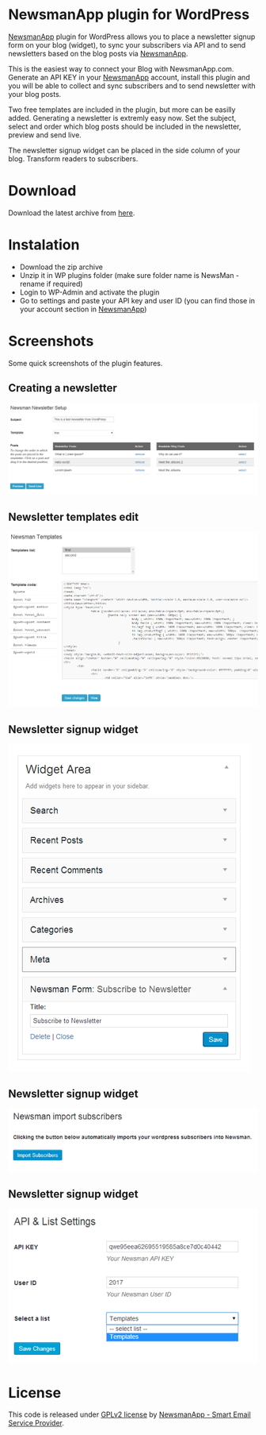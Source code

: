 # NewsmanApp plugin for WordPress
[NewsmanApp](https://www.newsmanapp.com) plugin for WordPress allows you to place a newsletter signup form on your blog (widget), to sync your subscribers via API and to send newsletters based on the blog posts via [NewsmanApp](https://www.newsmanapp.com).

This is the easiest way to connect your Blog with NewsmanApp.com. Generate an API KEY in your [NewsmanApp](https://www.newsmanapp.com) account, install this plugin and you will be able to collect and sync subscribers and to send newsletter with your blog posts. 

Two free templates are included in the plugin, but more can be easilly added. Generating a newsletter is extremly easy now. Set the subject, select and order which blog posts should be included in the newsletter, preview and send live.

The newsletter signup widget can be placed in the side column of your blog. Transform readers to subscribers.

# Download

Download the latest archive from [here](https://github.com/Newsman/WP-Plugin-NewsmanApp/archive/master.zip).

# Instalation

* Download the zip archive
* Unzip it in WP plugins folder (make sure folder name is NewsMan - rename if required)
* Login to WP-Admin and activate the plugin
* Go to settings and paste your API key and user ID (you can find those in your account section in [NewsmanApp](https://www.newsmanapp.com))

# Screenshots
Some quick screenshots of the plugin features.
	
## Creating a newsletter
![newsetter create from blog posts](https://raw.githubusercontent.com/Newsman/WP-Plugin-NewsmanApp/master/screenshots/wp_newsman_newsletter.png)

## Newsletter templates edit
![newsetter templates](https://raw.githubusercontent.com/Newsman/WP-Plugin-NewsmanApp/master/screenshots/wp_newsman_templates.png)

## Newsletter signup widget
![newsetter signup widget](https://raw.githubusercontent.com/Newsman/WP-Plugin-NewsmanApp/master/screenshots/wp_newsman_widget.png)

## Newsletter signup widget
![newsetter import subscribers](https://raw.githubusercontent.com/Newsman/WP-Plugin-NewsmanApp/master/screenshots/wp_newsman_import_subscribers.png)

## Newsletter signup widget
![newsetter plugin settings](https://raw.githubusercontent.com/Newsman/WP-Plugin-NewsmanApp/master/screenshots/wp_newsman_settings.png)

# License

This code is released under [GPLv2 license](https://github.com/Newsman/WP-Plugin-NewsmanApp/blob/master/LICENSE) by [NewsmanApp - Smart Email Service Provider](https://www.newsmanapp.com).
